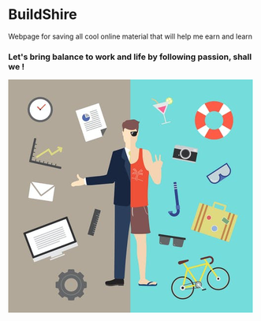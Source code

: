 # BuildShire

Webpage for saving all cool online material that will help me 
earn and learn

### Let's bring balance to work and life by following passion, shall we !


![follow-passion-thumbnail](/assets/images/work-life.jpg)